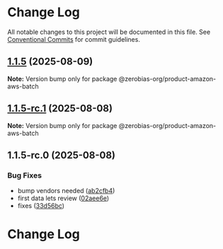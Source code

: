# Change Log

All notable changes to this project will be documented in this file.
See [Conventional Commits](https://conventionalcommits.org) for commit guidelines.

## [1.1.5](https://github.com/zerobias-org/product/compare/@zerobias-org/product-amazon-aws-batch@1.1.5-rc.1...@zerobias-org/product-amazon-aws-batch@1.1.5) (2025-08-09)

**Note:** Version bump only for package @zerobias-org/product-amazon-aws-batch





## [1.1.5-rc.1](https://github.com/zerobias-org/product/compare/@zerobias-org/product-amazon-aws-batch@1.1.5-rc.0...@zerobias-org/product-amazon-aws-batch@1.1.5-rc.1) (2025-08-08)

**Note:** Version bump only for package @zerobias-org/product-amazon-aws-batch





## 1.1.5-rc.0 (2025-08-08)


### Bug Fixes

* bump vendors needed ([ab2cfb4](https://github.com/zerobias-org/product/commit/ab2cfb4a9cf2e3008e08b068f98011fec096c932))
* first data lets review ([02aee6e](https://github.com/zerobias-org/product/commit/02aee6e8c4f11675de7c63a00f4c8254a67a4dd7))
* fixes ([33d56bc](https://github.com/zerobias-org/product/commit/33d56bcaedf3fa5e3939a33c0fb57eda53539d05))





# Change Log
